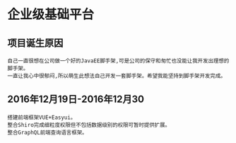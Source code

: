 # 企业级基础平台

## 项目诞生原因
    自己一直很想在公司做一个好的JavaEE脚手架,可是公司的保守和匆忙也没能让我开发出理想的脚手架。
    一直让我心中很郁闷,所以萌生此想法自己开发一套脚手架。希望我能坚持到脚手架开发完成。
    
## 2016年12月19日-2016年12月30
    搭建前端框架VUE+Easyui。
    整合Shiro完成细粒度权限但不包括数据级别的权限可暂时提供扩展。
    整合GraphQL前端查询语言框架。



